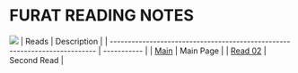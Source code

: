 # **FURAT READING NOTES**

![](https://thumbs.dreamstime.com/b/geek-glasses-graphic-design-template-vector-isolated-logo-icon-eye-nerd-face-hair-spectacles-hipster-sunglasses-character-158168884.jpg)
| Reads                                                                      | Description |
| -------------------------------------------------------------------------- | ----------- |
| [Main](https://furatmalkawi29.github.io/reading-notes/)                   | Main Page     |
| [Read 02](https://furatmalkawi29.github.io/reading-notes/growth_mindset) | Second Read        |

